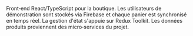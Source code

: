 Front‑end React/TypeScript pour la boutique.
Les utilisateurs de démonstration sont stockés via Firebase et chaque panier est synchronisé en temps réel.
La gestion d'état s'appuie sur Redux Toolkit.
Les données produits proviennent des micro‑services du projet.
